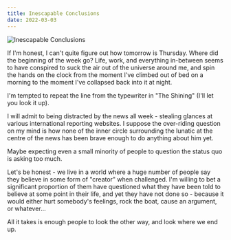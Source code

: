 ```yaml
---
title: Inescapable Conclusions
date: 2022-03-03
---
```


![Inescapable Conclusions](https://source.unsplash.com/03UCoidYvXw/1600x900)

If I'm honest, I can't quite figure out how tomorrow is Thursday. Where did the beginning of the week go? Life, work, and everything in-between seems to have conspired to suck the air out of the universe around me, and spin the hands on the clock from the moment I've climbed out of bed on a morning to the moment I've collapsed back into it at night.

I'm tempted to repeat the line from the typewriter in "The Shining" (I'll let you look it up).

I will admit to being distracted by the news all week - stealing glances at various international reporting websites. I suppose the over-riding question on my mind is how none of the inner circle surrounding the lunatic at the centre of the news has been brave enough to do anything about him yet.

Maybe expecting even a small minority of people to question the status quo is asking too much.

Let's be honest - we live in a world where a huge number of people say they believe in some form of "creator" when challenged. I'm willing to bet a significant proportion of them have questioned what they have been told to believe at some point in their life, and yet they have not done so - because it would either hurt somebody's feelings, rock the boat, cause an argument, or whatever...

All it takes is enough people to look the other way, and look where we end up.

